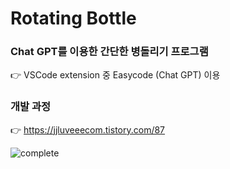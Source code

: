 # Rotating Bottle
### Chat GPT를 이용한 간단한 병돌리기 프로그램

👉 VSCode extension 중 Easycode (Chat GPT) 이용



### 개발 과정 
👉 https://jjluveeecom.tistory.com/87




![complete](https://user-images.githubusercontent.com/68044754/230758244-fa9399c9-3958-421d-b3bd-cbbfaa8fe8bb.gif)
